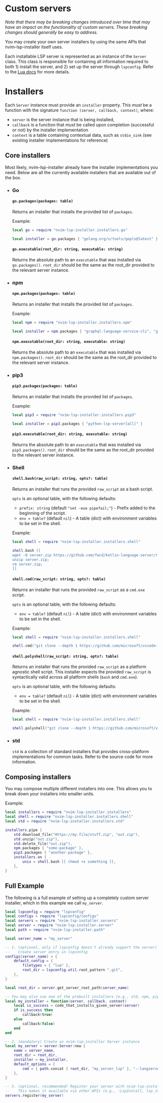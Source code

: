 # Custom servers

*Note that there may be breaking changes introduced over time that may have an impact on the functionality of custom
servers. These breaking changes should generally be easy to address.*

You may create your own server installers by using the same APIs that nvim-lsp-installer itself uses.

Each installable LSP server is represented as an instance of the `Server` class. This class is responsible for
containing all information required to both 1) install the server, and 2) set up the server through `lspconfig`. Refer
to the [Lua docs](./lua/nvim-lsp-installer/server.lua) for more details.

# Installers

Each `Server` instance must provide an `installer` property. This _must_ be a function with the signature `function (server, callback, context)`, where:

-   `server` is the server instance that is being installed,
-   `callback` is a function that _must_ be called upon completion (successful or not) by the installer implementation
-   `context` is a table containing contextual data, such as `stdio_sink` (see existing installer implementations for reference)

## Core installers

Most likely, nvim-lsp-installer already have the installer implementations you need. Below are all the currently
available installers that are available out of the box.

-   ### Go

    #### `go.packages(packages: table)`

    Returns an installer that installs the provided list of `packages`.

    Example:

    ```lua
    local go = require "nvim-lsp-installer.installers.go"

    local installer = go.packages { "golang.org/x/tools/gopls@latest" }
    ```

    #### `go.executable(root_dir: string, executable: string)`

    Returns the absolute path to an `executable` that was installed via `go.packages()`. `root_dir` should be the same as
    the root_dir provided to the relevant server instance.

-   ### npm

    #### `npm.packages(packages: table)`

    Returns an installer that installs the provided list of `packages`.

    Example:

    ```lua
    local npm = require "nvim-lsp-installer.installers.npm"

    local installer = npm.packages { "graphql-language-service-cli", "graphql" }
    ```

    #### `npm.executable(root_dir: string, executable: string)`

    Returns the absolute path to an `executable` that was installed via `npm.packages()`. `root_dir` should be the same as
    the root_dir provided to the relevant server instance.

-   ### pip3

    #### `pip3.packages(packages: table)`

    Returns an installer that installs the provided list of `packages`.

    Example:

    ```lua
    local pip3 = require "nvim-lsp-installer.installers.pip3"

    local installer = pip3.packages { "python-lsp-server[all]" }
    ```

    #### `pip3.executable(root_dir: string, executable: string)`

    Returns the absolute path to an `executable` that was installed via `pip3.packages()`. `root_dir` should be the same as
    the root_dir provided to the relevant server instance.

-   ### Shell

    #### `shell.bash(raw_script: string, opts?: table)`

    Returns an installer that runs the provided `raw_script` as a bash script.

    `opts` is an optional table, with the following defaults:

    -   `prefix: string` (default `"set -euo pipefail;"`) - Prefix added to the beginning of the script.
    -   `env = table?` (default `nil`) - A table (dict) with environment variables to be set in the shell.

    Example:

    ```lua
    local shell = require "nvim-lsp-installer.installers.shell"

    shell.bash [[
    wget -O server.zip https://github.com/fwcd/kotlin-language-server/releases/latest/download/server.zip;
    unzip server.zip;
    rm server.zip;
    ]]
    ```

    #### `shell.cmd(raw_script: string, opts?: table)`

    Returns an installer that runs the provided `raw_script` as a `cmd.exe` script.

    `opts` is an optional table, with the following defaults:

    -   `env = table?` (default `nil`) - A table (dict) with environment variables to be set in the shell.

    Example:

    ```lua
    local shell = require "nvim-lsp-installer.installers.shell"

    shell.cmd("git clone --depth 1 https://github.com/microsoft/vscode-eslint . && npm install && npm run compile:server")
    ```

    #### `shell.polyshell(raw_script: string, opts?: table)`

    Returns an installer that runs the provided `raw_script` as a platform agnostic shell script. This installer expects
    the provided `raw_script` is syntactically valid across all platform shells (`bash` and `cmd.exe`).

    `opts` is an optional table, with the following defaults:

    -   `env = table?` (default `nil`) - A table (dict) with environment variables to be set in the shell.

    Example:

    ```lua
    local shell = require "nvim-lsp-installer.installers.shell"

    shell.polyshell("git clone --depth 1 https://github.com/microsoft/vscode-eslint . && npm install && npm run compile:server")
    ```

-   ### std

    `std` is a collection of standard installers that provides cross-platform implementations for common tasks. Refer to
    the source code for more information.

## Composing installers

You may compose multiple different installers into one. This allows you to break down your installers into smaller
units.

Example:

```lua
local installers = require "nvim-lsp-installer.installers"
local shell = require "nvim-lsp-installer.installers.shell"
local std = require "nvim-lsp-installer.installers.std"

installers.pipe {
    std.download_file("Https://my.file/stuff.zip", "out.zip"),
    std.unzip("out.zip"),
    std.delete_file("out.zip"),
    npm.packages { "some-package" },
    pip3.packages { "another-package" },
    installers.on {
        unix = shell.bash [[ chmod +x something ]],
    },
}
```

## Full Example

The following is a full example of setting up a completely custom server installer, which in this example we call `my_server`.

```lua
local lspconfig = require "lspconfig"
local configs = require "lspconfig/configs"
local servers = require "nvim-lsp-installer.servers"
local server = require "nvim-lsp-installer.server"
local path = require "nvim-lsp-installer.path"

local server_name = "my_server"

-- 1. (optional, only if lspconfig doesn't already support the server)
--    Create server entry in lspconfig
configs[server_name] = {
    default_config = {
        filetypes = { "lua" },
        root_dir = lspconfig.util.root_pattern ".git",
    },
}

local root_dir = server.get_server_root_path(server_name)

-- You may also use one of the prebuilt installers (e.g., std, npm, pip3, go, gem, shell).
local my_installer = function(server, callback, context)
    local is_success = code_that_installs_given_server(server)
    if is_success then
        callback(true)
    else
        callback(false)
    end
end

-- 2. (mandatory) Create an nvim-lsp-installer Server instance
local my_server = server.Server:new {
    name = server_name,
    root_dir = root_dir,
    installer = my_installer,
    default_options = {
        cmd = { path.concat { root_dir, "my_server_lsp" }, "--langserver" },
    },
}

-- 3. (optional, recommended) Register your server with nvim-lsp-installer.
--    This makes it available via other APIs (e.g., :LspInstall, lsp_installer.get_available_servers()).
servers.register(my_server)
```
